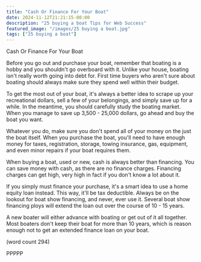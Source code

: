 ```yaml
---
title: "Cash Or Finance For Your Boat"
date: 2024-11-12T21:21:15-08:00
description: "25 buying a boat Tips for Web Success"
featured_image: "/images/25 buying a boat.jpg"
tags: ["25 buying a boat"]
---
```


Cash Or Finance For Your Boat

Before you go out and purchase your boat, remember
that boating is a hobby and you shouldn't go 
overboard with it.  Unlike your house, boating
isn't really worth going into debt for.  First 
time buyers who aren't sure about boating should
always make sure they spend well within their
budget.

To get the most out of your boat, it's always a
better idea to scrape up your recreational dollars,
sell a few of your belongings, and simply save up
for a while.  In the meantime, you should carefully
study the boating market.  When you manage to 
save up 3,500 - 25,000 dollars, go ahead and buy
the boat you want.

Whatever you do, make sure you don't spend all of
your money on the just the boat itself.  When you
purchase the boat, you'll need to have enough 
money for taxes, registration, storage, towing 
insurance, gas, equipment, and even minor repairs
if your boat requires them.

When buying a boat, used or new, cash is always
better than financing.  You can save money with 
cash, as there are no finance charges.  Financing
charges can get high, very high in fact if you 
don't know a lot about it.

If you simply must finance your purchase, it's a
smart idea to use a home equity loan instead.  This
way, it'll be tax deductible.  Always be on the
lookout for boat show financing, and never, ever
use it.  Several boat show financing ploys will
extend the loan out over the course of 10 - 15
years.

A new boater will either advance with boating or 
get out of it all together.  Most boaters don't keep
their boat for more than 10 years, which is reason
enough not to get an extended finance loan on your
boat.  

(word count 294)

PPPPP
